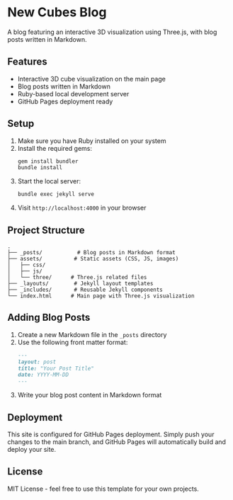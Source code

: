 # New Cubes Blog

A blog featuring an interactive 3D visualization using Three.js, with blog posts written in Markdown.

## Features

- Interactive 3D cube visualization on the main page
- Blog posts written in Markdown
- Ruby-based local development server
- GitHub Pages deployment ready

## Setup

1. Make sure you have Ruby installed on your system
2. Install the required gems:
   ```bash
   gem install bundler
   bundle install
   ```
3. Start the local server:
   ```bash
   bundle exec jekyll serve
   ```
4. Visit `http://localhost:4000` in your browser

## Project Structure

```
.
├── _posts/           # Blog posts in Markdown format
├── assets/          # Static assets (CSS, JS, images)
│   ├── css/
│   ├── js/
│   └── three/      # Three.js related files
├── _layouts/        # Jekyll layout templates
├── _includes/       # Reusable Jekyll components
└── index.html      # Main page with Three.js visualization
```

## Adding Blog Posts

1. Create a new Markdown file in the `_posts` directory
2. Use the following front matter format:
   ```markdown
   ---
   layout: post
   title: "Your Post Title"
   date: YYYY-MM-DD
   ---
   ```
3. Write your blog post content in Markdown format

## Deployment

This site is configured for GitHub Pages deployment. Simply push your changes to the main branch, and GitHub Pages will automatically build and deploy your site.

## License

MIT License - feel free to use this template for your own projects. 